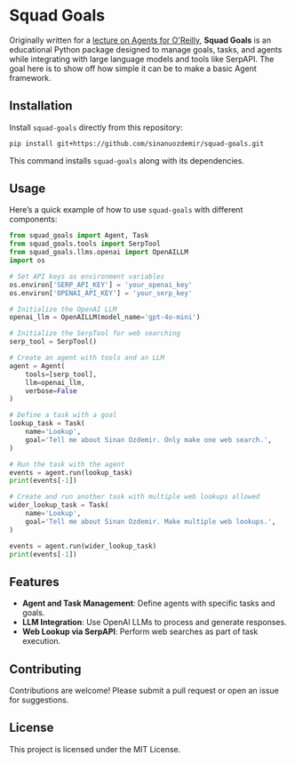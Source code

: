 
# Squad Goals

Originally written for a [lecture on Agents for O'Reilly](https://learning.oreilly.com/live-events/ai-agents-a-z/0642572007604/), **Squad Goals** is an educational Python package designed to manage goals, tasks, and agents while integrating with large language models and tools like SerpAPI. The goal here is to show off how simple it can be to make a basic Agent framework.

## Installation

Install `squad-goals` directly from this repository:

```bash
pip install git+https://github.com/sinanuozdemir/squad-goals.git
```

This command installs `squad-goals` along with its dependencies.

## Usage

Here’s a quick example of how to use `squad-goals` with different components:

```python
from squad_goals import Agent, Task
from squad_goals.tools import SerpTool
from squad_goals.llms.openai import OpenAILLM
import os

# Set API keys as environment variables
os.environ['SERP_API_KEY'] = 'your_openai_key'
os.environ['OPENAI_API_KEY'] = 'your_serp_key'

# Initialize the OpenAI LLM
openai_llm = OpenAILLM(model_name='gpt-4o-mini')

# Initialize the SerpTool for web searching
serp_tool = SerpTool()

# Create an agent with tools and an LLM
agent = Agent(
    tools=[serp_tool],
    llm=openai_llm,
    verbose=False
)

# Define a task with a goal
lookup_task = Task(
    name='Lookup',
    goal='Tell me about Sinan Ozdemir. Only make one web search.',
)

# Run the task with the agent
events = agent.run(lookup_task)
print(events[-1])

# Create and run another task with multiple web lookups allowed
wider_lookup_task = Task(
    name='Lookup',
    goal='Tell me about Sinan Ozdemir. Make multiple web lookups.',
)

events = agent.run(wider_lookup_task)
print(events[-1])
```

## Features

- **Agent and Task Management**: Define agents with specific tasks and goals.
- **LLM Integration**: Use OpenAI LLMs to process and generate responses.
- **Web Lookup via SerpAPI**: Perform web searches as part of task execution.

## Contributing

Contributions are welcome! Please submit a pull request or open an issue for suggestions.

## License

This project is licensed under the MIT License.
